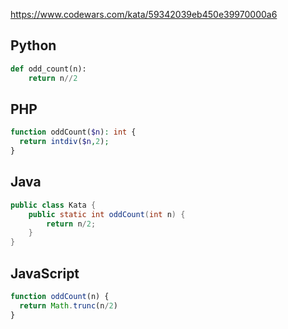 https://www.codewars.com/kata/59342039eb450e39970000a6

## Python
```python
def odd_count(n):
    return n//2
```

## PHP
```php
function oddCount($n): int {
  return intdiv($n,2);
}
```

## Java
```java
public class Kata {
    public static int oddCount(int n) {
        return n/2;
    }
}
```

## JavaScript
```js
function oddCount(n) {
  return Math.trunc(n/2)
}
```
